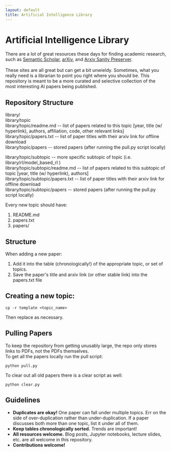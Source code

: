 ```yaml
---
layout: default
title: Artificial Intelligence Library
---
```


# Artificial Intelligence Library
There are a lot of great resources these days for finding academic research, such as <a href="semanticscholar.org">Semantic Scholar</a>, <a href="https://arxiv.org/">arXiv</a>, and <a href="http://www.arxiv-sanity.com/">Arxiv Sanity Preserver</a>.<br><br>
These sites are all great but can get a bit unwieldy.  Sometimes, what you really need is a librarian to point you right where you should be.  This repository is meant to be a more curated and selective collection of the most interesting AI papers being published.

## Repository Structure
library/<br>
library/topic<br>
library/topic/readme.md -- list of papers related to this topic [year, title (w/ hyperlink), authors, affiliation, code, other relevant links]<br>
library/topic/papers.txt -- list of paper titles with their arxiv link for offline download<br>
library/topic/papers -- stored papers (after running the pull.py script locally)<br>

library/topic/subtopic -- more specific subtopic of topic (i.e. library/rl/model_based_rl )<br>
library/topic/subtopic/readme.md -- list of papers related to this subtopic of topic [year, title (w/ hyperlink), authors]<br>
library/topic/subtopic/papers.txt -- list of paper titles with their arxiv link for offline download<br>
library/topic/subtopic/papers -- stored papers (after running the pull.py script locally)<br>

Every new topic should have:
1. README.md
2. papers.txt
3. papers/

## Structure
When adding a new paper:
1. Add it into the table (chronologically!) of the appropriate topic, or set of topics.
2. Save the paper's title and arxiv link (or other stable link) into the papers.txt file

## Creating a new topic:
```
cp -r template <topic_name>
```
Then replace as necessary.

## Pulling Papers
To keep the repository from getting unusably large, the repo only stores links to PDFs, not the PDFs themselves.<br>
To get all the papers locally run the pull script:
```
python pull.py
```

To clear out all old papers there is a clear script as well:
```
python clear.py
```

## Guidelines
* **Duplicates are okay!**  One paper can fall under multiple topics.  Err on the side of over-duplication rather than under-duplication.  If a paper discusses both more than one topic, list it under all of them.</li>
* **Keep tables chronologically sorted.** Trends are important!
* **All resources welcome.** Blog posts, Jupyter notebooks, lecture slides, etc. are all welcome in this repository. 
* **Contributions welcome!** 


